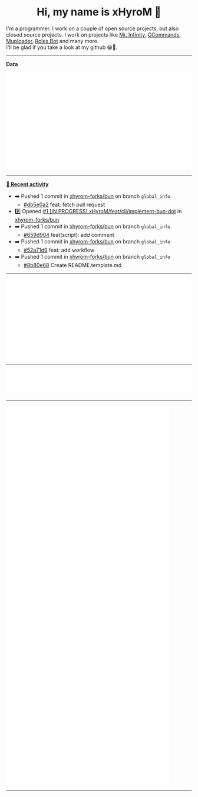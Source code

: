 <p align="center">
    <!-- <img src="https://avatars.githubusercontent.com/u/56601352" width="192" alt="hyro's pfp" /> -->
    <h1 align="center">Hi, my name is xHyroM 👋</h1>
</p>

I'm a programmer. I work on a couple of open source projects, but also closed source projects. I work on projects like [Mr. Infinity](https://discord.com/oauth2/authorize?client_id=720321585625694239&scope=bot%20applications.commands&permissions=8&redirect_uri=https://blobs.gq/imanager&prompt=consent&response_type=code), [GCommands](https://github.com/Garlic-Team/GCommands), [Muploader](https://github.com/xHyroM/Muploader), [Roles Bot](https://github.com/xHyroM/roles-bot) and many more.  
I'll be glad if you take a look at my github 😀👀.

___
**Data**

<img src="https://github.com/xHyroM/xHyroM/blob/master/.cache/base.svg">

___

**[📰 Recent activity](https://github.com/xHyroM)**
* ➡️ Pushed 1 commit in [xhyrom-forks/bun](https://github.com/xhyrom-forks/bun) on branch `global_info`
  * [#db5e0a2](https://github.com/xhyrom-forks/bun/commit/db5e0a2) feat: fetch pull request
* #️⃣ Opened [#1 [IN PROGRESS] xHyroM/feat/cli/implement-bun-dot](https://github.com/xhyrom-forks/bun/issues/1) in [xhyrom-forks/bun](https://github.com/xhyrom-forks/bun)
* ➡️ Pushed 1 commit in [xhyrom-forks/bun](https://github.com/xhyrom-forks/bun) on branch `global_info`
  * [#659d904](https://github.com/xhyrom-forks/bun/commit/659d904) feat(script): add comment
* ➡️ Pushed 1 commit in [xhyrom-forks/bun](https://github.com/xhyrom-forks/bun) on branch `global_info`
  * [#52a71d9](https://github.com/xhyrom-forks/bun/commit/52a71d9) feat: add workflow
* ➡️ Pushed 1 commit in [xhyrom-forks/bun](https://github.com/xhyrom-forks/bun) on branch `global_info`
  * [#8b80e68](https://github.com/xhyrom-forks/bun/commit/8b80e68) Create README.template.md


___

<img src="https://github.com/xHyroM/xHyroM/blob/master/.cache/isocalendar.svg">

___

<img src="https://github.com/xHyroM/xHyroM/blob/master/.cache/languages.svg">

___

<img src="https://github.com/xHyroM/xHyroM/blob/master/.cache/achievements.svg">

___
